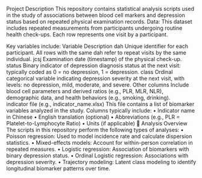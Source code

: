 Project Description
This repository contains statistical analysis scripts used in the study of associations between blood cell markers and depression status based on repeated physical examination records.
Data: This dataset includes repeated measurements from participants undergoing routine health check-ups. Each row represents one visit by a participant.

Key variables include:
Variable	Description
dah           	Unique identifier for each participant. All rows with the same dah refer to repeat visits by the same individual.
jcsj	          Examination date (timestamp) of the physical check-up.
status        	Binary indicator of depression diagnosis status at the next visit: typically coded as 0 = no depression, 1 = depression.
class         	Ordinal categorical variable indicating depression severity at the next visit, with levels: no depression, mild, moderate, and severe.
Other columns 	Include blood cell parameters and derived ratios (e.g., PLR, MLR, NLR), demographic data, and health behaviors (e.g., smoking, drinking).
 
indicator file (e.g., indicator_name.xlsx)
This file contains a list of biomarker variables analyzed in the study. 
Columns typically include:
•	Indicator name in Chinese
•	English translation (optional)
•	Abbreviations (e.g., PLR = Platelet-to-Lymphocyte Ratio)
•	Units (if applicable)
🧪 Analysis Overview
The scripts in this repository perform the following types of analyses:
•	Poisson regression: Used to model incidence rate and calculate dispersion statistics.
•	Mixed-effects models: Account for within-person correlation in repeated measures.
•	Logistic regression: Association of biomarkers with binary depression status.
•	Ordinal Logistic regression: Associations with depression severity.
•	Trajectory modeling: Latent class modeling to identify longitudinal biomarker patterns over time.
